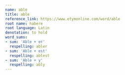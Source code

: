 ```yaml
---
name: able
title: able
reference_link: https://www.etymonline.com/word/able
root name: habere
root language: Latin
denotation: to hold
word_sums:
- sum: 'Able + er'
  respelling: abler
- sum: 'Able + est'
  respelling: ablest
- sum: 'Able + y'
  respelling: ably
---
```

